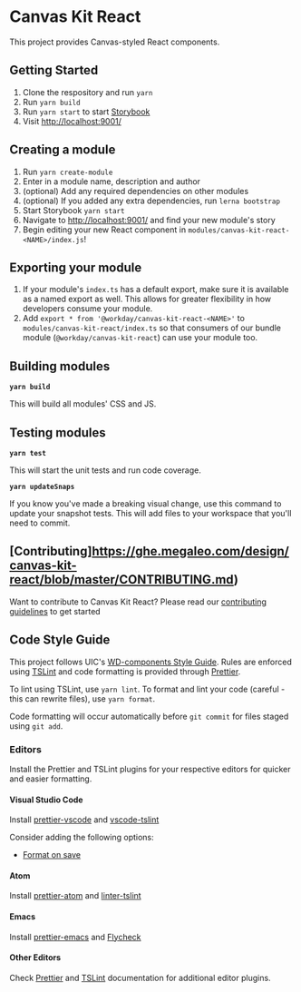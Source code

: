 # Canvas Kit React

This project provides Canvas-styled React components.

## Getting Started

1.  Clone the respository and run `yarn`
2.  Run `yarn build`
3.  Run `yarn start` to start [Storybook](https://storybook.js.org/)
4.  Visit [http://localhost:9001/](http://localhost:9001/)

## Creating a module

1.  Run `yarn create-module`
2.  Enter in a module name, description and author
3.  (optional) Add any required dependencies on other modules
4.  (optional) If you added any extra dependencies, run `lerna bootstrap`
5.  Start Storybook `yarn start`
6.  Navigate to [http://localhost:9001/](http://localhost:9001/) and find your new module's story
7.  Begin editing your new React component in `modules/canvas-kit-react-<NAME>/index.js`!

## Exporting your module

1. If your module's `index.ts` has a default export, make sure it is available as a named export as
   well. This allows for greater flexibility in how developers consume your module.
2. Add `export * from '@workday/canvas-kit-react-<NAME>'` to `modules/canvas-kit-react/index.ts` so
   that consumers of our bundle module (`@workday/canvas-kit-react`) can use your module too.

## Building modules

**`yarn build`**

This will build all modules' CSS and JS.

## Testing modules

**`yarn test`**

This will start the unit tests and run code coverage.

**`yarn updateSnaps`**

If you know you've made a breaking visual change, use this command to update your snapshot tests.
This will add files to your workspace that you'll need to commit.

## [Contributing]https://ghe.megaleo.com/design/canvas-kit-react/blob/master/CONTRIBUTING.md)

Want to contribute to Canvas Kit React? Please read our
[contributing guidelines](https://ghe.megaleo.com/design/canvas-kit-react/blob/master/CONTRIBUTING.md)
to get started

## Code Style Guide

This project follows UIC's
[WD-components Style Guide](https://ghe.megaleo.com/UIC/wd-components/blob/master/docs/STYLEGUIDE.md).
Rules are enforced using [TSLint](https://palantir.github.io/tslint/) and code formatting is
provided through [Prettier](prettier.io).

To lint using TSLint, use `yarn lint`. To format and lint your code (careful - this can rewrite
files), use `yarn format`.

Code formatting will occur automatically before `git commit` for files staged using `git add`.

### Editors

Install the Prettier and TSLint plugins for your respective editors for quicker and easier
formatting.

#### Visual Studio Code

Install [prettier-vscode](https://github.com/prettier/prettier-vscode) and
[vscode-tslint](https://marketplace.visualstudio.com/items?itemName=eg2.tslint)

Consider adding the following options:

- [Format on save](https://github.com/prettier/prettier-vscode#format-on-save)

#### Atom

Install [prettier-atom](https://github.com/prettier/prettier-atom) and
[linter-tslint](https://github.com/AtomLinter/linter-tslint)

#### Emacs

Install [prettier-emacs](https://github.com/prettier/prettier-emacs) and
[Flycheck](http://www.flycheck.org/)

#### Other Editors

Check [Prettier](https://prettier.io/docs/en/editors.html) and
[TSLint](https://palantir.github.io/tslint/usage/third-party-tools/) documentation for additional
editor plugins.
